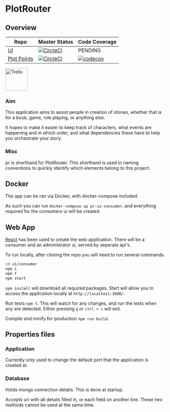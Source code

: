 # PlotRouter

## Overview

| Repo        | Master Status | Code Coverage |
| ----------- | ------------- | ------------- |
| [UI](https://github.com/PossibleLlama/PlotRouter-UI) | [![CircleCI](https://circleci.com/gh/PossibleLlama/PlotRouter-UI.svg?style=svg&circle-token=e65c69d2f59335eaf44e72d6487c478c518ab5b1)](https://circleci.com/gh/PossibleLlama/PlotRouter-UI)       | PENDING       |
| [Plot Points](https://github.com/PossibleLlama/PlotRouter-PP) | [![CircleCI](https://circleci.com/gh/PossibleLlama/PlotRouter-PP/tree/master.svg?style=svg&circle-token=07292fe316715bf5c78e72534a2d05a59c0e7880)](https://circleci.com/gh/PossibleLlama/PlotRouter-PP/tree/master) | [![codecov](https://codecov.io/gh/PossibleLlama/PlotRouter-PP/branch/master/graph/badge.svg?token=ZrFA9xeliL)](https://codecov.io/gh/PossibleLlama/PlotRouter-PP) |

[<img alt="Trello" src="https://upload.wikimedia.org/wikipedia/en/8/8c/Trello_logo.svg" width=70x/>](https://trello.com/b/mEtQHsTR/plot-router)

### Aim

This application aims to assist people in creation of stories, whether that is for a book, game, role playing, or anything else.

It hopes to make it easier to keep track of characters, what events are happening and in which order, and what dependencies these have to help you orchestrate your story.

### Misc

pr is shorthand for PlotRouter. This shorthand is used in naming conventions to quickly identify which elements belong to this project.

## Docker

The app can be ran via Docker, with docker-compose included.

As such you can run `docker-compose up pr-ui-consumer`, and everything required for the consumers ui will be created.

## Web App

[React](https://reactjs.org/) has been used to create the web application. There will be a consumer and an administrator ui, served by seperate api's.

To run locally, after cloning the repo you will need to run several commands.

``` bash
cd ui/consumer
npm i
npm t
npm start
```

`npm install` will download all required packages.
Start will allow you to access the application locally at `http://localhost:3000/`.

Run tests `npm t`. This will watch for any changes, and run the tests when any are detected. Either pressing `q` or `ctrl + c` will exit.

Compile and minify for production `npm run build`.

## Properties files

### Application

Currently only used to change the default port that the application is created at.

### Database

Holds mongo connection details. This is done at startup.

Accepts uri with all details filled in, or each field on another line. These two methods cannot be used at the same time.
